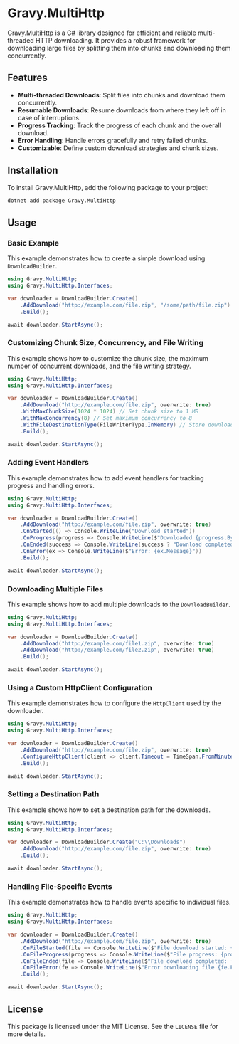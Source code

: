﻿# Gravy.MultiHttp

Gravy.MultiHttp is a C# library designed for efficient and reliable multi-threaded HTTP downloading. It provides a robust framework for downloading large files by splitting them into chunks and downloading them concurrently.

## Features

- **Multi-threaded Downloads**: Split files into chunks and download them concurrently.
- **Resumable Downloads**: Resume downloads from where they left off in case of interruptions.
- **Progress Tracking**: Track the progress of each chunk and the overall download.
- **Error Handling**: Handle errors gracefully and retry failed chunks.
- **Customizable**: Define custom download strategies and chunk sizes.

## Installation

To install Gravy.MultiHttp, add the following package to your project:

```sh
dotnet add package Gravy.MultiHttp
```

## Usage

### Basic Example

This example demonstrates how to create a simple download using `DownloadBuilder`.

```csharp
using Gravy.MultiHttp;
using Gravy.MultiHttp.Interfaces;

var downloader = DownloadBuilder.Create()
    .AddDownload("http://example.com/file.zip", "/some/path/file.zip")
    .Build();

await downloader.StartAsync();
```

### Customizing Chunk Size, Concurrency, and File Writing

This example shows how to customize the chunk size, the maximum number of 
concurrent downloads, and the file writing strategy.

```csharp
using Gravy.MultiHttp;
using Gravy.MultiHttp.Interfaces;

var downloader = DownloadBuilder.Create()
    .AddDownload("http://example.com/file.zip", overwrite: true)
    .WithMaxChunkSize(1024 * 1024) // Set chunk size to 1 MB
    .WithMaxConcurrency(8) // Set maximum concurrency to 8
    .WithFileDestinationType(FileWriterType.InMemory) // Store download in memory before writing to disk
    .Build();

await downloader.StartAsync();
```

### Adding Event Handlers

This example demonstrates how to add event handlers for tracking progress and handling errors.

```csharp
using Gravy.MultiHttp;
using Gravy.MultiHttp.Interfaces;

var downloader = DownloadBuilder.Create()
    .AddDownload("http://example.com/file.zip", overwrite: true)
    .OnStarted(() => Console.WriteLine("Download started"))
    .OnProgress(progress => Console.WriteLine($"Downloaded {progress.BytesDownloaded} of {progress.TotalBytes} bytes"))
    .OnEnded(success => Console.WriteLine(success ? "Download completed" : "Download failed"))
    .OnError(ex => Console.WriteLine($"Error: {ex.Message}"))
    .Build();

await downloader.StartAsync();
```

### Downloading Multiple Files

This example shows how to add multiple downloads to the `DownloadBuilder`.

```csharp
using Gravy.MultiHttp;
using Gravy.MultiHttp.Interfaces;

var downloader = DownloadBuilder.Create()
    .AddDownload("http://example.com/file1.zip", overwrite: true)
    .AddDownload("http://example.com/file2.zip", overwrite: true)
    .Build();

await downloader.StartAsync();
```

### Using a Custom HttpClient Configuration

This example demonstrates how to configure the `HttpClient` used by the downloader.

```csharp
using Gravy.MultiHttp;
using Gravy.MultiHttp.Interfaces;

var downloader = DownloadBuilder.Create()
    .AddDownload("http://example.com/file.zip", overwrite: true)
    .ConfigureHttpClient(client => client.Timeout = TimeSpan.FromMinutes(10))
    .Build();

await downloader.StartAsync();
```

### Setting a Destination Path

This example shows how to set a destination path for the downloads.

```csharp
using Gravy.MultiHttp;
using Gravy.MultiHttp.Interfaces;

var downloader = DownloadBuilder.Create("C:\\Downloads")
    .AddDownload("http://example.com/file.zip", overwrite: true)
    .Build();

await downloader.StartAsync();
```

### Handling File-Specific Events

This example demonstrates how to handle events specific to individual files.

```csharp
using Gravy.MultiHttp;
using Gravy.MultiHttp.Interfaces;

var downloader = DownloadBuilder.Create()
    .AddDownload("http://example.com/file.zip", overwrite: true)
    .OnFileStarted(file => Console.WriteLine($"File download started: {file.FileName}"))
    .OnFileProgress(progress => Console.WriteLine($"File progress: {progress.BytesDownloaded} of {progress.TotalBytes} bytes"))
    .OnFileEnded(file => Console.WriteLine($"File download completed: {file.FileName}"))
    .OnFileError(fe => Console.WriteLine($"Error downloading file {fe.File.FileName}: {fe.Exception.Message}"))
    .Build();

await downloader.StartAsync();
```

## License

This package is licensed under the MIT License. See the `LICENSE` file for more details.